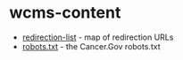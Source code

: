 # wcms-content
* [redirection-list](redirection-list) - map of redirection URLs
* [robots.txt](robots.txt) - the Cancer.Gov robots.txt
